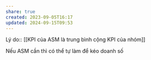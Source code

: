 ```yaml
---
share: true
created: 2023-09-05T16:17
updated: 2024-09-15T09:53
---
```

Lý do:: [[KPI của ASM là trung bình cộng KPI của nhóm]]

Nếu ASM cần thì có thể tự làm để kéo doanh số
